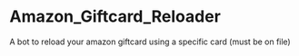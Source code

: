 # Amazon_Giftcard_Reloader
A bot to reload your amazon giftcard using a specific card (must be on file)
